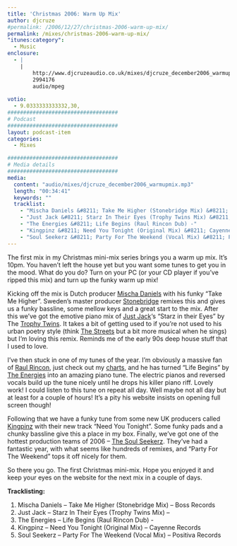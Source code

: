 ```yaml
---
title: 'Christmas 2006: Warm Up Mix'
author: djcruze
#permalink: /2006/12/27/christmas-2006-warm-up-mix/
permalink: /mixes/christmas-2006-warm-up-mix/
"itunes:category":
  - Music
enclosure:
  - |
    |
        http://www.djcruzeaudio.co.uk/mixes/djcruze_december2006_warmupmix.mp3
        2994176
        audio/mpeg
        
votio:
  - 9.0333333333332,30,
###################################
# Podcast
###################################
layout: podcast-item
categories:
  - Mixes

###################################
# Media details
###################################
media:
  content: "audio/mixes/djcruze_december2006_warmupmix.mp3"
  length: "00:34:41"
  keywords: ""
  tracklist:
    - "Mischa Daniels &#8211; Take Me Higher (Stonebridge Mix) &#8211; Boss Records"
    - "Just Jack &#8211; Starz In Their Eyes (Trophy Twins Mix) &#8211; "
    - "The Energies &#8211; Life Begins (Raul Rincon Dub) -"
    - "Kingpinz &#8211; Need You Tonight (Original Mix) &#8211; Cayenne Records"
    - "Soul Seekerz &#8211; Party For The Weekend (Vocal Mix) &#8211; Positiva Records"
---
```


The first mix in my Christmas mini-mix series brings you a warm up mix. It&#8217;s 10pm. You haven&#8217;t left the house yet but you want some tunes to get you in the mood. What do you do? Turn on your PC (or your CD player if you&#8217;ve ripped this mix) and turn up the funky warm up mix!

Kicking off the mix is Dutch producer [Mischa Daniels][1] with his funky &#8220;Take Me Higher&#8221;. Sweden&#8217;s master producer [Stonebridge][2] remixes this and gives us a funky bassline, some mellow keys and a great start to the mix. After this we&#8217;ve got the emotive piano mix of [Just Jack][3]&#8216;s &#8220;Starz in their Eyes&#8221; by The [Trophy Twins][4]. It takes a bit of getting used to if you&#8217;re not used to his urban poetry style (think [The Streets][5] but a bit more musical when he sings) but I&#8217;m loving this remix. Reminds me of the early 90s deep house stuff that I used to love.

I&#8217;ve then stuck in one of my tunes of the year. I&#8217;m obviously a massive fan of [Raul Rincon][6], just check out my [charts][7], and he has turned &#8220;Life Begins&#8221; by [The Energies][8] into an amazing piano tune. The electric pianos and reversed vocals build up the tune nicely until he drops his killer piano riff. Lovely work! I could listen to this tune on repeat all day. Well maybe not all day but at least for a couple of hours! It&#8217;s a pity his website insists on opening full screen though!

Following that we have a funky tune from some new UK producers called [Kingpinz][9] with their new track &#8220;Need You Tonight&#8221;. Some funky pads and a chunky bassline give this a place in my box. Finally, we&#8217;ve got one of the hottest production teams of 2006 &#8211; [The Soul Seekerz][10]. They&#8217;ve had a fantastic year, with what seems like hundreds of remixes, and &#8220;Party For The Weekend&#8221; tops it off nicely for them.

So there you go. The first Christmas mini-mix. Hope you enjoyed it and keep your eyes on the website for the next mix in a couple of days.

**Tracklisting:**

  1. Mischa Daniels &#8211; Take Me Higher (Stonebridge Mix) &#8211; Boss Records
  2. Just Jack &#8211; Starz In Their Eyes (Trophy Twins Mix) &#8211; 
  3. The Energies &#8211; Life Begins (Raul Rincon Dub) -
  4. Kingpinz &#8211; Need You Tonight (Original Mix) &#8211; Cayenne Records
  5. Soul Seekerz &#8211; Party For The Weekend (Vocal Mix) &#8211; Positiva Records

<div style="clear:both;">
</div>

 [1]: http://www.mischadaniels.com/
 [2]: http://www.stoneyboy.com/
 [3]: http://www.justjack.co.uk/
 [4]: http://www.trophytwins.co.uk/
 [5]: http://www.the-streets.co.uk/
 [6]: http://www.raulrincon.org/
 [7]: http://www.djcruze.co.uk/cms/category/charts/
 [8]: http://www.myspace.com/theenergies
 [9]: http://www.myspace.com/thekingpinz
 [10]: http://www.myspace.com/soulseekerzmusic